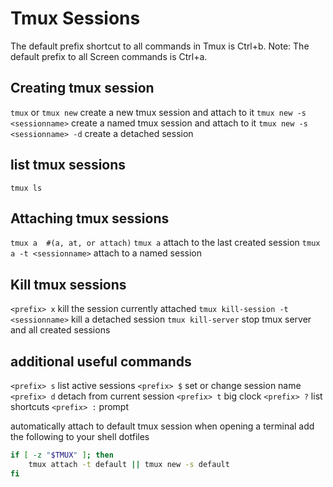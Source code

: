 
# Tmux Sessions

The default prefix shortcut to all commands in Tmux is Ctrl+b. 
Note: The default prefix to all Screen commands is Ctrl+a.

## Creating tmux session

`tmux` or `tmux new` create a new tmux session and attach to it
`tmux new -s <sessionname>` create a named tmux session and attach to it
`tmux new -s <sessionname> -d` create a detached session 

## list tmux sessions

`tmux ls`

## Attaching tmux sessions

`tmux a  #(a, at, or attach)`
`tmux a` attach to the last created session
`tmux a -t <sessionname>` attach to a named session

## Kill tmux sessions

`<prefix> x` kill the session currently attached
`tmux kill-session -t <sessionname>` kill a detached session
`tmux kill-server` stop tmux server and all created sessions

## additional useful commands

`<prefix> s` list active sessions
`<prefix> $` set or change session name
`<prefix> d` detach from current session
`<prefix> t` big clock
`<prefix> ?` list shortcuts
`<prefix> :` prompt

automatically attach to default tmux session when opening a terminal
add the following to your shell dotfiles

```sh
if [ -z "$TMUX" ]; then
    tmux attach -t default || tmux new -s default
fi
```
